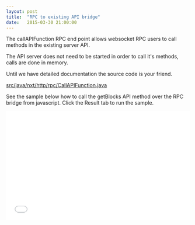 ```yaml
---
layout: post
title:  "RPC to existing API bridge"
date:   2015-03-30 21:00:00
---
```

The callAPIFunction RPC end point allows websocket RPC users to call methods in the existing server API.

The API server does not need to be started in order to call it's methods, calls are done in memory.

Until we have detailed documentation the source code is your friend.

<a href="https://github.com/fimkrypto/nxt-plus/blob/master/src/java/nxt/http/rpc/CallAPIFunction.java">src/java/nxt/http/rpc/CallAPIFunction.java</a>

See the sample below how to call the getBlocks API method over the RPC bridge from javascript. Click the Result tab to run the sample.

<iframe width="100%" height="300" src="//jsfiddle.net/dirkdiggler/5dorcz7t/embedded/js,html,result/" allowfullscreen="allowfullscreen" frameborder="0"></iframe>